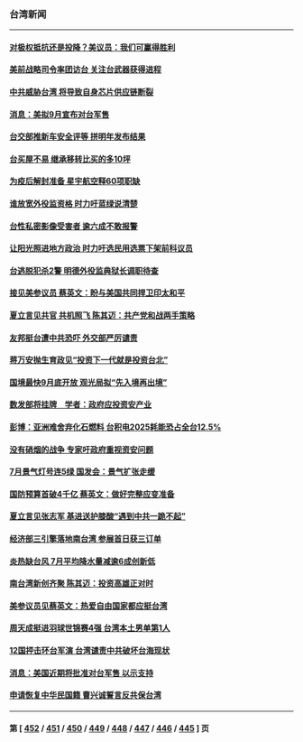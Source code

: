 ### 台湾新闻
---
#### [对极权抵抗还是投降？美议员：我们可赢得胜利](../../pages/ncid1349361/n13810869.md) 
#### [美前战略司令率团访台 关注台武器获得进程](../../pages/ncid1349361/n13810785.md) 
#### [中共威胁台湾 将导致自身芯片供应链断裂](../../pages/ncid1349361/n13810928.md) 
#### [消息：美拟9月宣布对台军售](../../pages/ncid1349361/n13810783.md) 
#### [台交部推新车安全评等 拼明年发布结果](../../pages/ncid1349361/n13810890.md) 
#### [台买屋不易 继承移转比买的多10坪](../../pages/ncid1349361/n13810888.md) 
#### [为疫后解封准备 星宇航空释60项职缺](../../pages/ncid1349361/n13810894.md) 
#### [谁放宽外役监资格 时力吁蓝绿说清楚](../../pages/ncid1349361/n13810884.md) 
#### [台性私密影像受害者 逾六成不敢报警](../../pages/ncid1349361/n13810896.md) 
#### [让阳光照进地方政治 时力吁选民用选票下架前科议员](../../pages/ncid1349361/n13810881.md) 
#### [台逃脱犯杀2警 明德外役监典狱长调职待查](../../pages/ncid1349361/n13810897.md) 
#### [接见美参议员 蔡英文：盼与美国共同捍卫印太和平](../../pages/ncid1349361/n13810872.md) 
#### [夏立言见共官 共机照飞 陈其迈：共产党和战两手策略](../../pages/ncid1349361/n13810871.md) 
#### [友邦挺台遭中共恐吓 外交部严厉谴责](../../pages/ncid1349361/n13810868.md) 
#### [蒋万安抛生育政见“投资下一代就是投资台北”](../../pages/ncid1349361/n13810867.md) 
#### [国境最快9月底开放 观光局拟“先入境再出境”](../../pages/ncid1349361/n13810856.md) 
#### [数发部将挂牌　学者：政府应投资安产业](../../pages/ncid1349361/n13810851.md) 
#### [彭博：亚洲难舍弃化石燃料 台积电2025耗能恐占全台12.5%](../../pages/ncid1349361/n13810850.md) 
#### [没有硝烟的战争 专家吁政府重视资安问题](../../pages/ncid1349361/n13810852.md) 
#### [7月景气灯号连5绿 国发会：景气扩张走缓](../../pages/ncid1349361/n13810766.md) 
#### [国防预算首破4千亿 蔡英文：做好完整应变准备](../../pages/ncid1349361/n13810776.md) 
#### [夏立言见张志军 基进送护膝酸“遇到中共一跪不起”](../../pages/ncid1349361/n13810749.md) 
#### [经济部三引擎落地南台湾 参展首日获三订单](../../pages/ncid1349361/n13810729.md) 
#### [炎热缺台风 7月平均降水量减逾6成创新低](../../pages/ncid1349361/n13810717.md) 
#### [南台湾新创齐聚 陈其迈：投资高雄正对时](../../pages/ncid1349361/n13810682.md) 
#### [美参议员见蔡英文：热爱自由国家都应挺台湾](../../pages/ncid1349361/n13810597.md) 
#### [周天成挺进羽球世锦赛4强 台湾本土男单第1人](../../pages/ncid1349361/n13810656.md) 
#### [12国抨击环台军演 台湾谴责中共破坏台海现状](../../pages/ncid1349361/n13810397.md) 
#### [消息：美国近期将批准对台军售 以示支持](../../pages/ncid1349361/n13810468.md) 
#### [申请恢复中华民国籍 曹兴诚誓言反共保台湾](../../pages/ncid1349361/n13810344.md) 

---
#### 第 [ [452](./452.md) / [451](./451.md) / [450](./450.md) / [449](./449.md) / [448](./448.md) / [447](./447.md) / [446](./446.md) / [445](./445.md) ] 页

